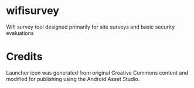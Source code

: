 wifisurvey
===========

Wifi survey tool designed primarily for site surveys and basic security evaluations

Credits
========

Launcher icon was generated from original Creative Commons content and modified for publishing using the Android Asset Studio.
